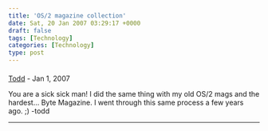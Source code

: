 ```yaml
---
title: 'OS/2 magazine collection'
date: Sat, 20 Jan 2007 03:29:17 +0000
draft: false
tags: [Technology]
categories: [Technology]
type: post
---
```



#### 
[Todd](http://www.dma.org/cgi-bin/cgiwrap/tw/toddblog "taw@pobox.com") - <time datetime="2007-01-22 21:31:50">Jan 1, 2007</time>

You are a sick sick man! I did the same thing with my old OS/2 mags and the hardest… Byte Magazine. I went through this same process a few years ago. ;) -todd
<hr />
